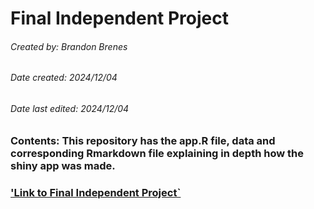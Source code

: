 # Final Independent Project
###### Created by: Brandon Brenes
###### Date created: 2024/12/04
###### Date last edited: 2024/12/04

### Contents: This repository has the app.R file, data and corresponding Rmarkdown file explaining in depth how the shiny app was made. 

### ['Link to Final Independent Project`](https://brenesb.shinyapps.io/cnp_aloha_app/)


